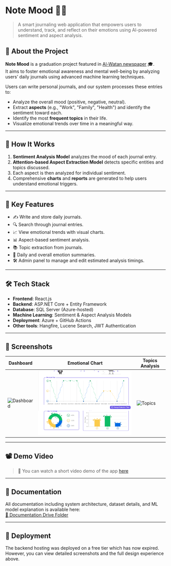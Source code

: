 # Note Mood 🧠💬

> A smart journaling web application that empowers users to understand, track, and reflect on their emotions using AI-powered sentiment and aspect analysis.

## 📰 About the Project

**Note Mood** is a graduation project featured in [Al-Watan newspaper](https://alwan.elwatannews.com/news/details/7451400/note-mood) 🎓.  
It aims to foster emotional awareness and mental well-being by analyzing users’ daily journals using advanced machine learning techniques.

Users can write personal journals, and our system processes these entries to:
- Analyze the overall mood (positive, negative, neutral).
- Extract **aspects** (e.g., "Work", "Family", "Health") and identify the sentiment toward each.
- Identify the most **frequent topics** in their life.
- Visualize emotional trends over time in a meaningful way.

---

## 🧠 How It Works

1. **Sentiment Analysis Model** analyzes the mood of each journal entry.
2. **Attention-based Aspect Extraction Model** detects specific entities and topics discussed.
3. Each aspect is then analyzed for individual sentiment.
4. Comprehensive **charts** and **reports** are generated to help users understand emotional triggers.

---

## 🌟 Key Features

- ✍️ Write and store daily journals.
- 🔍 Search through journal entries.
- 📈 View emotional trends with visual charts.
- 📊 Aspect-based sentiment analysis.
- 📚 Topic extraction from journals.
- 🧾 Daily and overall emotion summaries.
- 🛠️ Admin panel to manage and edit estimated analysis timings.

---

## 🛠️ Tech Stack

- **Frontend**: React.js
- **Backend**: ASP.NET Core + Entity Framework
- **Database**: SQL Server (Azure-hosted)
- **Machine Learning**: Sentiment & Aspect Analysis Models
- **Deployment**: Azure + GitHub Actions
- **Other tools**: Hangfire, Lucene Search, JWT Authentication

---

## 📸 Screenshots

| Dashboard | Emotional Chart | Topics Analysis |
|----------|----------------|----------------|
| ![Dashboard](screenshots/dashboard.png) | ![Emotions](./screenshots/charts.png) | ![Topics](screenshots/topics-analysis.png) |

---

## 📽 Demo Video

> 🎥 You can watch a short video demo of the app [here](https://drive.google.com/your-demo-link)

---

## 📄 Documentation

All documentation including system architecture, dataset details, and ML model explanation is available here:  
[📁 Documentation Drive Folder](https://drive.google.com/drive/folders/1rtO5elqI6k6FjgXNKQtXfAkA437AlHFW)

---

## 📌 Deployment

The backend hosting was deployed on a free tier which has now expired. However, you can view detailed screenshots and the full design experience above.





